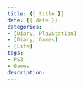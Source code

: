 ```yaml
---
title: {{ title }}
date: {{ date }}
categories:
- [Diary, PlayStation]
- [Diary, Games]
- [Life]
tags:
- PS3
- Games
description:
---
```


<!--more-->

